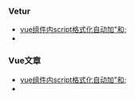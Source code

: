 ### Vetur

* [vue组件内script格式化自动加"和;](https://github.com/vuejs/vetur/issues/483)
* 
### Vue文章

* [vue组件内script格式化自动加"和;](https://github.com/vuejs/vetur/issues/483)
* 


